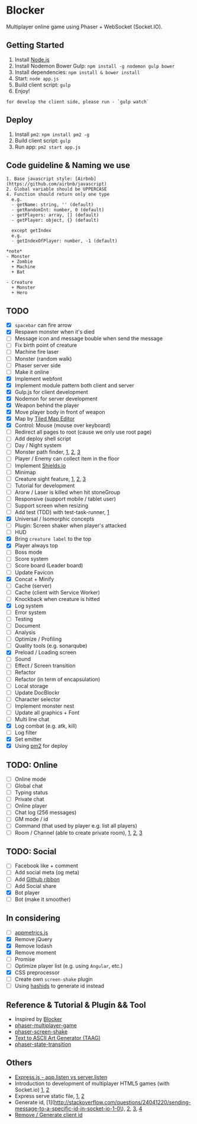 # Blocker
Multiplayer online game using Phaser + WebSocket (Socket.IO).

## Getting Started
1. Install [Node.js](https://nodejs.org/en/)
2. Install Nodemon Bower Gulp: `npm install -g nodemon gulp bower`
3. Install dependencies: `npm install & bower install`
4. Start: `node app.js`
5. Build client script: `gulp`
6. Enjoy!
```
for develop the client side, please run - `gulp watch`
```

## Deploy
1. Install `pm2`: `npm install pm2 -g`
2. Build client script: `gulp`
3. Run app: `pm2 start app.js`

## Code guideline & Naming we use
```
1. Base javascript style: [Airbnb](https://github.com/airbnb/javascript)
2. Global variable should be UPPERCASE
4. Function should return only one type
  e.g.
  - getName: string, '' (default)
  - getRandomInt: number, 0 (default)
  - getPlayers: array, [] (default)
  - getPlayer: object, {} (default)

  except getIndex
  e.g.
  - getIndexOfPlayer: number, -1 (default)

*note*
- Monster
  + Zombie
  + Machine
  + Bat

- Creature
  + Monster
  + Hero
```

## TODO
- [x] `spacebar` can fire arrow
- [x] Respawn monster when it's died
- [ ] Message icon and message bouble when send the message
- [ ] Fix birth point of creature 
- [ ] Machine fire laser
- [ ] Monster (random walk)
- [ ] Phaser server side
- [ ] Make it online
- [x] Implement webfont
- [x] Implement module pattern both client and server
- [x] Gulp.js for client development
- [x] Nodemon for server development
- [x] Weapon behind the player
- [x] Move player body in front of weapon
- [x] Map by [Tiled Map Editor](http://www.mapeditor.org/)
- [x] Control: Mouse (mouse over keyboard)
- [ ] Redirect all pages to root (cause we only use root page)
- [ ] Add deploy shell script
- [ ] Day / Night system
- [ ] Monster path finder, [1](http://jojoee.github.io/phaser-examples/games/paths-face/), [2](http://jojoee.github.io/phaser-examples/games/boids-steering/), [3](http://jojoee.github.io/phaser-examples/games/easystarjs/)
- [ ] Player / Enemy can collect item in the floor
- [ ] Implement [Shields.io](https://shields.io/)
- [ ] Minimap
- [ ] Creature sight feature, [1](http://jojoee.github.io/phaser-examples/games/bresenham-light/), [2](http://www.emanueleferonato.com/wp-content/uploads/2014/10/survival/), [3](http://jojoee.github.io/phaser-examples/games/horror-ray-casting/)
- [ ] Tutorial for development
- [ ] Arorw / Laser is killed when hit stoneGroup
- [ ] Responsive (support mobile / tablet user)
- [ ] Support screen when resizing 
- [ ] Add test (TDD) with test-task-runner, [1](https://github.com/gulpjs/gulp/blob/master/docs/recipes/mocha-test-runner-with-gulp.md)
- [x] Universal / Isomorphic concepts
- [ ] Plugin: Screen shaker when player's attacked
- [ ] HUD
- [x] Bring `creature label` to the top
- [x] Player always top
- [ ] Boss mode
- [ ] Score system
- [ ] Score board (Leader board)
- [ ] Update Favicon
- [x] Concat + Minify
- [ ] Cache (server)
- [ ] Cache (client with Service Worker)
- [ ] Knockback when creature is hitted
- [x] Log system
- [ ] Error system
- [ ] Testing
- [ ] Document
- [ ] Analysis
- [ ] Optimize / Profiling
- [ ] Quality tools (e.g. sonarqube)
- [x] Preload / Loading screen
- [ ] Sound
- [ ] Effect / Screen transition
- [ ] Refactor
- [ ] Refactor (in term of encapsulation)
- [ ] Local storage
- [ ] Update DocBlockr
- [ ] Character selector
- [ ] Implement monster nest
- [ ] Update all graphics + Font
- [ ] Multi line chat
- [x] Log combat (e.g. atk, kill)
- [ ] Log filter
- [x] Set emitter
- [x] Using [pm2](https://github.com/Unitech/pm2) for deploy

## TODO: Online
- [ ] Online mode
- [ ] Global chat
- [ ] Typing status
- [ ] Private chat
- [ ] Online player
- [ ] Chat log (256 messages)
- [ ] GM mode / id
- [ ] Command (that used by player e.g. list all players)
- [ ] Room / Channel (able to create private room), [1](https://divillysausages.com/2015/07/12/an-intro-to-socket-io/), [2](http://www.tamas.io/advanced-chat-using-node-js-and-socket-io-episode-1/), [3](https://www.joezimjs.com/javascript/plugging-into-socket-io-advanced/)

## TODO: Social
- [ ] Facebook like + comment
- [ ] Add social meta (og meta)
- [ ] Add [Github ribbon](http://tholman.com/github-corners/)
- [ ] Add Social share
- [x] Bot player
- [ ] Bot (make it smoother)

## In considering
- [ ] [appmetrics.js](https://github.com/ebidel/appmetrics.js)
- [x] Remove jQuery
- [x] Remove lodash
- [x] Remove moment
- [ ] Promise
- [ ] Optimize player list (e.g. using `Angular`, etc.)
- [x] CSS preprocessor
- [ ] Create own `screen-shake` plugin
- [ ] Using [hashids](http://hashids.org/) to generate id instead

## Reference & Tutorial & Plugin && Tool
- Inspired by [Blocker](http://blockergame.com/)
- [phaser-multiplayer-game](https://github.com/xicombd/phaser-multiplayer-game)
- [phaser-screen-shake](https://github.com/dmaslov/phaser-screen-shake)
- [Text to ASCII Art Generator (TAAG)](http://patorjk.com/software/taag/)
- [phaser-state-transition](phaser-state-transition-plugin)

## Others
- [Express.js - app.listen vs server.listen](http://stackoverflow.com/questions/17696801/express-js-app-listen-vs-server-listen)
- Introduction to development of multiplayer HTML5 games (with Socket.io) [1](http://www.slideshare.net/Lotti86/introduction-to-multiplayer-game-development), [2](https://github.com/Lotti/codemotion2015)
- Express serve static file, [1](http://stackoverflow.com/questions/5924072/express-js-cant-get-my-static-files-why), [2](https://expressjs.com/en/starter/static-files.html)
- Generate id, [1](http://stackoverflow.com/questions/24041220/sending-message-to-a-specific-id-in-socket-io-1-0\), [2](http://stackoverflow.com/questions/105034/create-guid-uuid-in-javascript), [3](https://github.com/dylang/shortid), [4](https://github.com/broofa/node-uuid)
- [Remove / Generate client id](http://stackoverflow.com/questions/7702461/socket-io-custom-client-id)
